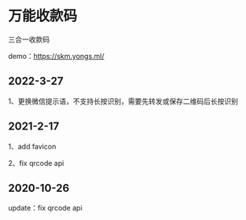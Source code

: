 # 万能收款码

三合一收款码

demo：https://skm.yongs.ml/

## 2022-3-27
1、更换微信提示语，不支持长按识别，需要先转发或保存二维码后长按识别

## 2021-2-17

1、add favicon

2、fix qrcode api

## 2020-10-26

update：fix qrcode api

